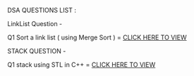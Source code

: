 DSA QUESTIONS LIST : 

LinkList Question -

Q1 Sort a link list ( using Merge Sort ) = [CLICK HERE TO VIEW](https://github.com/dhruvsharmads0506/DSA-PROBLIC-SOLVE/blob/main/Link%20-List/MergeSort.cpp)

STACK QUESTION -

Q1 stack using STL in C++ = [CLICK HERE TO VIEW](https://github.com/dhruvsharmads0506/DSA-PROBLIC-SOLVE/blob/main/STACK/stl.cpp)
